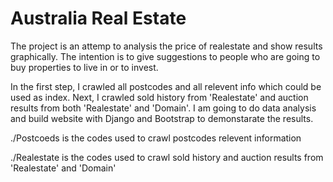 # Australia Real Estate
The project is an attemp to analysis the price of realestate and show results graphically. The intention is to give suggestions to people who are going to buy properties to live in or to invest. 

In the first step, I crawled all postcodes and all relevent info which could be used as index. Next, I crawled sold history from 'Realestate' and auction results from both 'Realestate' and 'Domain'. I am going to do data analysis and build website with Django and Bootstrap to demonstarate the results.

./Postcoeds is the codes used to crawl postcodes relevent information

./Realestate is the codes used to crawl sold history and auction results from 'Realestate' and 'Domain'
